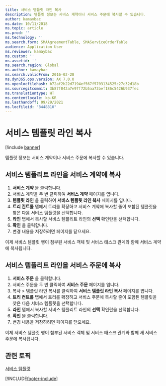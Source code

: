 ```yaml
---
title: 서비스 템플릿 라인 복사
description: 템플릿 정보는 서비스 계약이나 서비스 주문에 복사할 수 있습니다.
author: kamaybac
ms.date: 10/11/2018
ms.topic: article
ms.prod: ''
ms.technology: ''
ms.search.form: SMAAgreementTable, SMAServiceOrderTable
audience: Application User
ms.reviewer: kamaybac
ms.custom: ''
ms.assetid: ''
ms.search.region: Global
ms.author: kamaybac
ms.search.validFrom: 2016-02-28
ms.dyn365.ops.version: AX 7.0.0
ms.openlocfilehash: b72af2b22d7194ef567f5703134525c27c32d18b
ms.sourcegitcommit: 3b87f042a7e97f72b5aa73bef186c5426b937fec
ms.translationtype: HT
ms.contentlocale: ko-KR
ms.lasthandoff: 09/29/2021
ms.locfileid: "8448810"
---
```

# <a name="copy-service-templates-lines"></a>서비스 템플릿 라인 복사 

[!include [banner](../includes/banner.md)]

템플릿 정보는 서비스 계약이나 서비스 주문에 복사할 수 있습니다.

## <a name="copy-service-template-lines-into-a-service-agreement"></a>서비스 템플리트 라인을 서비스 계약에 복사

1. **서비스 계약** 을 클릭합니다.
2. 서비스 계약을 두 번 클릭하여 **서비스 계약** 페이지를 엽니다.
3. **템플릿 라인** 을 클릭하여 **서비스 템플릿 라인 복사** 페이지를 엽니다.
4. **트리 컨트롤** 탭에서 트리를 확장하고 서비스 계약에 복사할 줄이 포함된 템플릿을 찾은 다음 서비스 템플릿을 선택합니다.
5. **라인** 탭에서 복사할 서비스 템플리트 라인의 **선택** 확인란을 선택합니다.
6. **확인** 을 클릭합니다.
7. 변경 내용을 저장하려면 페이지를 닫으세요.

이제 서비스 템플릿 행이 첨부된 서비스 객체 및 서비스 태스크 관계와 함께 서비스 계약에 복사됩니다.

## <a name="copy-service-template-lines-into-a-service-order"></a>서비스 템플리트 라인을 서비스 주문에 복사

1. **서비스 주문** 을 클릭합니다.
2. 서비스 주문을 두 번 클릭하여 **서비스 주문** 페이지를 엽니다.
3. 복사 \> 템플릿 라인 복사를 클릭하여 **서비스 템플릿 라인 복사** 페이지를 엽니다.
4. **트리 컨트롤** 탭에서 트리를 확장하고 서비스 주문에 복사할 줄이 포함된 템플릿을 찾은 다음 서비스 템플릿을 선택합니다.
5. **라인** 탭에서 복사할 서비스 템플리트 라인의 **선택** 확인란을 선택합니다.
6. **확인** 을 클릭합니다.
7. 변경 내용을 저장하려면 페이지를 닫으세요.

이제 서비스 템플릿 행이 첨부된 서비스 객체 및 서비스 태스크 관계와 함께 새 서비스 주문에 복사됩니다. 

## <a name="related-topics"></a>관련 토픽

[서비스 템플릿](service-template.md)




[!INCLUDE[footer-include](../../includes/footer-banner.md)]